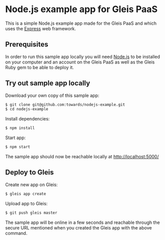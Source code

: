 # Node.js example app for Gleis PaaS

This is a simple Node.js example app made for the Gleis PaaS and which uses the [Express](http://expressjs.com/) web framework.

## Prerequisites

In order to run this sample app locally you will need [Node.js](https://nodejs.org/) to be installed on your computer and an account on the Gleis PaaS as well as the Gleis Ruby gem to be able to deploy it.

## Try out sample app locally

Download your own copy of this sample app:
```sh
$ git clone git@github.com:towards/nodejs-example.git
$ cd nodejs-example
```

Install dependencies:
```sh
$ npm install
```

Start app:
```sh
$ npm start
```
The sample app should now be reachable locally at [http://localhost:5000/](http://localhost:5000)

## Deploy to Gleis

Create new app on Gleis:
```sh
$ gleis app create
```

Upload app to Gleis:
```sh
$ git push gleis master
```

The sample app will be online in a few seconds and reachable through the secure URL mentioned when you created the Gleis app with the above command.
